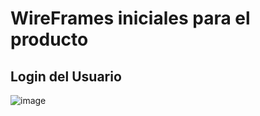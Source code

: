 # WireFrames iniciales para el producto

## Login del Usuario

![image](https://github.com/user-attachments/assets/0dc04756-6202-4c72-988f-38e1dcc5c1a3)

